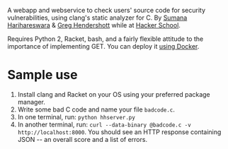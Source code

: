 A webapp and webservice to check users' source code for security vulnerabilities, using clang's static analyzer for C. By [Sumana Harihareswara](http://harihareswara.net/ces.shtml) & [Greg Hendershott](http://www.greghendershott.com/) while at [Hacker School](http://hackerschool.com).

Requires Python 2, Racket, bash, and a fairly flexible attitude to the importance of implementing GET. You can deploy it [using Docker](https://github.com/greghendershott/secureapi-docker).

Sample use
==========

1. Install clang and Racket on your OS using your preferred package manager.
1. Write some bad C code and name your file `badcode.c`.
1. In one terminal, run: `python hhserver.py`
1. In another terminal, run: `curl --data-binary @badcode.c -v http://localhost:8000`. You should see an HTTP response containing JSON -- an overall score and a list of errors.

